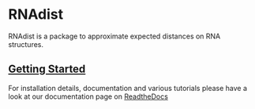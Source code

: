 # RNAdist

RNAdist is a package to approximate expected distances on RNA
structures.

## [Getting Started](https://rnadist.readthedocs.io/en/stable/index.html)

For installation details, documentation and various tutorials please have a look at our documentation page on
[ReadtheDocs](https://rnadist.readthedocs.io/en/stable/index.html)

